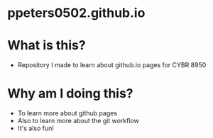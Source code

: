 # ppeters0502.github.io

# What is this?
* Repository I made to learn about github.io pages for CYBR 8950

# Why am I doing this?
* To learn more about github pages
* Also to learn more about the git workflow
* It's also fun!